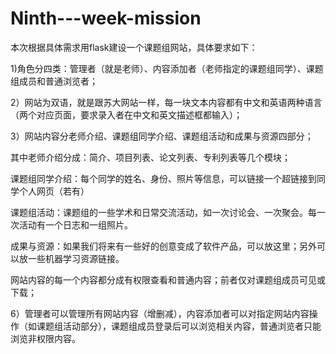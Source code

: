 Ninth---week-mission
====================

本次根据具体需求用flask建设一个课题组网站，具体要求如下：

1)角色分四类：管理者（就是老师）、内容添加者（老师指定的课题组同学）、课题组成员和普通浏览者；

2）网站为双语，就是跟苏大网站一样，每一块文本内容都有中文和英语两种语言（两个对应页面，要求录入者在中文和英文描述框都输入）；

3）网站内容分老师介绍、课题组同学介绍、课题组活动和成果与资源四部分；

其中老师介绍分成：简介、项目列表、论文列表、专利列表等几个模块；

课题组同学介绍：每个同学的姓名、身份、照片等信息，可以链接一个超链接到同学个人网页（若有）

课题组活动：课题组的一些学术和日常交流活动，如一次讨论会、一次聚会。每一次活动有一个日志和一组照片。

成果与资源：如果我们将来有一些好的创意变成了软件产品，可以放这里；另外可以放一些机器学习资源链接。

网站内容的每一个内容都分成有权限查看和普通内容；前者仅对课题组成员可见或下载；

6）管理者可以管理所有网站内容（增删减），内容添加者可以对指定网站内容操作（如课题组活动部分），课题组成员登录后可以浏览相关内容，普通浏览者只能浏览非权限内容。
